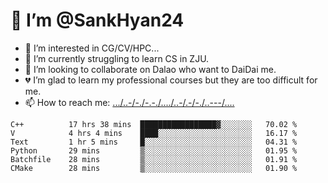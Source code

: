 # 👋 I’m @SankHyan24
- 👀 I’m interested in CG/CV/HPC...
- 🌱 I’m currently struggling to learn CS in ZJU.
- 💞️ I’m looking to collaborate on Dalao who want to DaiDai me.
- 💔 I’m glad to learn my professional courses but they are too difficult for me.
- 📫 How to reach me: [.../..-/-./-.-./..../..-/.-/-./..---/....](mailto:sunchuan24@gmail.com)

<!---
SankHyan24/SankHyan24 is a ✨ special ✨ repository because its `README.md` (this file) appears on your GitHub profile.
You can click the Preview link to take a look at your changes.
--->
<!--START_SECTION:waka-->

```text
C++          17 hrs 38 mins  █████████████████▓░░░░░░░   70.02 %
V            4 hrs 4 mins    ████░░░░░░░░░░░░░░░░░░░░░   16.17 %
Text         1 hr 5 mins     █░░░░░░░░░░░░░░░░░░░░░░░░   04.31 %
Python       29 mins         ▒░░░░░░░░░░░░░░░░░░░░░░░░   01.95 %
Batchfile    28 mins         ▒░░░░░░░░░░░░░░░░░░░░░░░░   01.91 %
CMake        28 mins         ▒░░░░░░░░░░░░░░░░░░░░░░░░   01.90 %
```

<!--END_SECTION:waka-->
